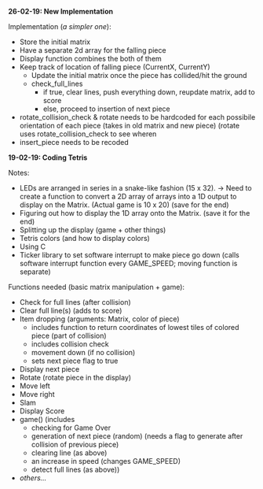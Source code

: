 **26-02-19: New Implementation**

Implementation (_a simpler one_):

- Store the initial matrix
- Have a separate 2d array for the falling piece 
- Display function combines the both of them 
- Keep track of location of falling piece (CurrentX, CurrentY)
	- Update the initial matrix once the piece has collided/hit the ground
	- check_full_lines
		- if true, clear lines, push everything down, reupdate matrix, add to score
		- else, proceed to insertion of next piece
- rotate_collision_check & rotate needs to be hardcoded for each possibile orientation of each piece (takes in old matrix and new piece) (rotate uses rotate_collision_check to see wheren
- insert_piece needs to be recoded

**19-02-19: Coding Tetris**

Notes:

 - LEDs are arranged in series in a snake-like fashion (15 x 32). -> Need to create a function to convert a 2D array of arrays into a 1D output to display on the Matrix. (Actual game is 10 x 20) (save for the end)
 - Figuring out how to display the 1D array onto the Matrix. (save it for the end)
 - Splitting up the display (game + other things)
 - Tetris colors (and how to display colors)
 - Using C
 - Ticker library to set software interrupt to make piece go down (calls software interrupt function every GAME_SPEED; moving function is separate)

Functions needed (basic matrix manipulation + game):

 - Check for full lines (after collision)
 - Clear full line(s) (adds to score)
 - Item dropping (arguments: Matrix, color of piece)
	 - includes function to return coordinates of lowest tiles of colored piece (part of collision)
	 - includes collision check
	 - movement down (if no collision)
	 - sets next piece flag to true
 - Display next piece
 - Rotate (rotate piece in the display)
 - Move left
 - Move right
 - Slam
 - Display Score
 - game() 
	(includes
	- checking for Game Over
	- generation of next piece (random) (needs a flag to generate after collision of previous piece)
	- clearing line (as above)
	- an increase in speed (changes GAME_SPEED)
	- detect full lines (as above))
- *others...* 
